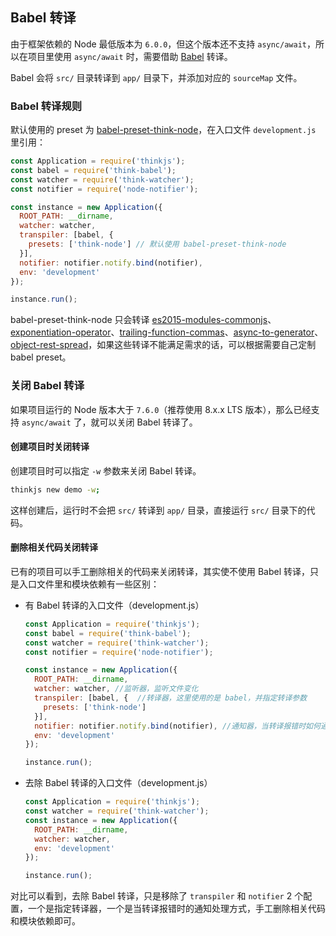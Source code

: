 ## Babel 转译


由于框架依赖的 Node 最低版本为 `6.0.0`，但这个版本还不支持 `async/await`，所以在项目里使用 `async/await` 时，需要借助 [Babel](https://babeljs.io/) 转译。

Babel 会将 `src/` 目录转译到 `app/` 目录下，并添加对应的 `sourceMap` 文件。

### Babel 转译规则

默认使用的 preset 为 [babel-preset-think-node](https://github.com/thinkjs/babel-preset-think-node)，在入口文件 `development.js` 里引用：

```js
const Application = require('thinkjs');
const babel = require('think-babel');
const watcher = require('think-watcher');
const notifier = require('node-notifier');

const instance = new Application({
  ROOT_PATH: __dirname,
  watcher: watcher,
  transpiler: [babel, {
    presets: ['think-node'] // 默认使用 babel-preset-think-node
  }],
  notifier: notifier.notify.bind(notifier),
  env: 'development'
});

instance.run();

```

babel-preset-think-node 只会转译 [es2015-modules-commonjs](http://babeljs.io/docs/plugins/transform-es2015-modules-commonjs/)、[exponentiation-operator](http://babeljs.io/docs/plugins/transform-exponentiation-operator/)、[trailing-function-commas](http://babeljs.io/docs/plugins/syntax-trailing-function-commas/)、[async-to-generator](http://babeljs.io/docs/plugins/transform-async-to-generator/)、[object-rest-spread](http://babeljs.io/docs/plugins/transform-object-rest-spread/)，如果这些转译不能满足需求的话，可以根据需要自己定制 babel preset。


### 关闭 Babel 转译

如果项目运行的 Node 版本大于 `7.6.0`（推荐使用 8.x.x LTS 版本），那么已经支持 `async/await` 了，就可以关闭 Babel 转译了。

#### 创建项目时关闭转译

创建项目时可以指定 `-w` 参数来关闭 Babel 转译。

```sh
thinkjs new demo -w;
```
这样创建后，运行时不会把 `src/` 转译到 `app/` 目录，直接运行 `src/` 目录下的代码。

#### 删除相关代码关闭转译


已有的项目可以手工删除相关的代码来关闭转译，其实使不使用 Babel 转译，只是入口文件里和模块依赖有一些区别：

* 有 Babel 转译的入口文件（development.js）

    ```js
    const Application = require('thinkjs');
    const babel = require('think-babel');
    const watcher = require('think-watcher');
    const notifier = require('node-notifier');

    const instance = new Application({
      ROOT_PATH: __dirname,
      watcher: watcher, //监听器，监听文件变化
      transpiler: [babel, {  //转译器，这里使用的是 babel，并指定转译参数
        presets: ['think-node']
      }],
      notifier: notifier.notify.bind(notifier), //通知器，当转译报错时如何通知
      env: 'development'
    });

    instance.run();
    ```

* 去除 Babel 转译的入口文件（development.js）

    ```js
    const Application = require('thinkjs');
    const watcher = require('think-watcher');
    const instance = new Application({
      ROOT_PATH: __dirname,
      watcher: watcher,
      env: 'development'
    });

    instance.run();
    ```

对比可以看到，去除 Babel 转译，只是移除了 `transpiler` 和 `notifier` 2 个配置，一个是指定转译器，一个是当转译报错时的通知处理方式，手工删除相关代码和模块依赖即可。